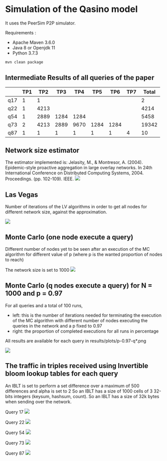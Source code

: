 # Simulation of the Qasino model

It uses the PeerSim P2P simulator.

Requirements :
- Apache Maven 3.6.0
- Java 8 or Openjdk 11
- Python 3.7.3

```bash
mvn clean package
```

## Intermediate Results of all queries of the paper
| | TP1 | TP2  | TP3 | TP4  | TP5 | TP6  | TP7 | Total |
|---| --- | ---  | --- | ---  | --- | ---  | --- | --- |
| q17| 1 | 1  |  |   |  |   |  | 2 |
| q22 | 1 | 4213  |  |   |  |   |  | 4214 |
| q54 | 1 | 2889  | 1284 | 1284  |  |   |  | 5458 |
| q73 | 2 | 4213  | 2889 | 9670  | 1284 | 1284  |  | 19342 |
| q87 | 1 | 1  | 1 | 1  | 1 | 1  | 4 | 10 |


## Network size estimator
The estimator implemented is: Jelasity, M., & Montresor, A. (2004). Epidemic-style proactive aggregation in large overlay networks. In 24th International Conference on Distributed Computing Systems, 2004. Proceedings. (pp. 102-109). IEEE.
![](results/plots/spray-estimator.csv.png)

## Las Vegas

Number of iterations of the LV algorithms in order to get all nodes for different network size, against the approximation.

![](results/plots/approx-vs-spray.png)

## Monte Carlo (one node execute a query)

Different number of nodes yet to be seen after an execution of the MC algorithm for different value of p (where p is the wanted proportion of nodes to reach)

The network size is set to 1000
![](results/plots/mc.png)

## Monte Carlo (q nodes execute a query) for N = 1000 and p = 0.97

For all queries and a total of 100 runs, 
- left: this is the number of iterations needed for terminating the execution of the MC algorithm with different number of nodes executing the queries in the network and a p fixed to 0.97
- right: the proportion of completed executions for all runs in percentage

All results are available for each query in results/plots/p-0.97-q*.png

![](results/plots/p-0.97-all.png)

## The traffic in triples received using Invertible bloom lookup tables for each query 

An IBLT is set to perform a set difference over a maximum of 500 differences and alpha is set to 2
So an IBLT has a size of 1000 cells of 3 32-bits integers (keysum, hashsum, count). So an IBLT has a size of 32k bytes when sending over the network.

Query 17
![](results/plots/query-17.png)

Query 22
![](results/plots/query-22.png)

Query 54
![](results/plots/query-54.png)

Query 73
![](results/plots/query-73.png)

Query 87
![](results/plots/query-87.png)